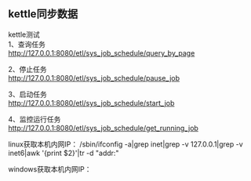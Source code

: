 ##  kettle同步数据

kettle测试  
1、查询任务  
http://127.0.0.1:8080/etl/sys_job_schedule/query_by_page  

2、停止任务  
http://127.0.0.1:8080/etl/sys_job_schedule/pause_job  

3、启动任务  
http://127.0.0.1:8080/etl/sys_job_schedule/start_job

4、监控运行任务  
http://127.0.0.1:8080/etl/sys_job_schedule/get_running_job  

linux获取本机内网IP：
/sbin/ifconfig -a|grep inet|grep -v 127.0.0.1|grep -v inet6|awk '{print $2}'|tr -d "addr:"

windows获取本机内网IP：
